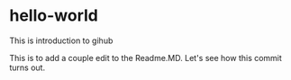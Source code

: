 # hello-world
This is introduction to gihub

This is to add a couple edit to the Readme.MD. 
Let's see how this commit turns out.
